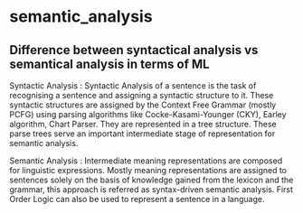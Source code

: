 # semantic_analysis

## Difference between syntactical analysis vs semantical analysis in terms of ML

Syntactic Analysis : Syntactic Analysis of a sentence is the task of recognising a sentence and assigning a syntactic structure to it. These syntactic structures are assigned by the Context Free Grammar (mostly PCFG) using parsing algorithms like Cocke-Kasami-Younger (CKY), Earley algorithm, Chart Parser. They are represented in a tree structure. These parse trees serve an important intermediate stage of representation for semantic analysis.

Semantic Analysis : Intermediate meaning representations are composed for linguistic expressions. Mostly meaning representations are assigned to sentences solely on the basis of knowledge gained from the lexicon and the grammar, this approach is referred as syntax-driven semantic analysis. First Order Logic can also be used to represent a sentence in a language.

